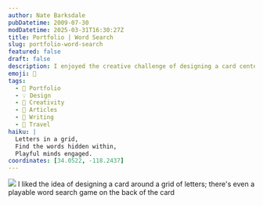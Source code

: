 ```yaml
---
author: Nate Barksdale
pubDatetime: 2009-07-30
modDatetime: 2025-03-31T16:30:27Z
title: Portfolio | Word Search
slug: portfolio-word-search
featured: false
draft: false
description: I enjoyed the creative challenge of designing a card centered around a letter grid, complete with a playable word search on the back.
emoji: 🧩
tags:
  - 📁 Portfolio
  - 💡 Design
  - 🎨 Creativity
  - 📖 Articles
  - 📝 Writing
  - 📍 Travel
haiku: |
  Letters in a grid,  
  Find the words hidden within,  
  Playful minds engaged.
coordinates: [34.0522, -118.2437]
---
```


![](@assets/images/nate_card_530.jpg) I liked the idea of designing a card around a grid of letters; there's even a playable word search game on the back of the card
